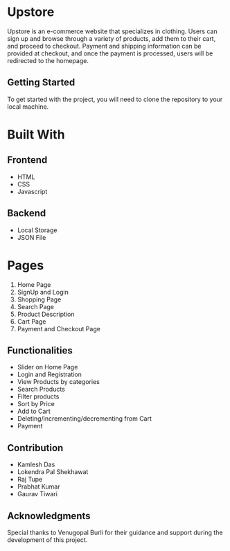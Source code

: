 
# Upstore

Upstore is an e-commerce website that specializes in clothing. Users can sign up and browse through a variety of products, add them to their cart, and proceed to checkout. Payment and shipping information can be provided at checkout, and once the payment is processed, users will be redirected to the homepage.

## Getting Started
To get started with the project, you will need to clone the repository to your local machine. 

# Built With

## Frontend
- HTML
- CSS
- Javascript

## Backend
- Local Storage
- JSON File

# Pages
1. Home Page
2. SignUp and Login
3. Shopping Page
4. Search Page
5. Product Description
6. Cart Page
7. Payment and Checkout Page

## Functionalities
- Slider on Home Page
- Login and Registration 
- View Products by categories
- Search Products
- Filter products
- Sort by Price
- Add to Cart
- Deleting/incrementing/decrementing from Cart
- Payment


## Contribution

- Kamlesh Das
- Lokendra Pal Shekhawat 
- Raj Tupe
- Prabhat Kumar
- Gaurav Tiwari

## Acknowledgments

Special thanks to Venugopal Burli for their guidance and support during the development of this project.
